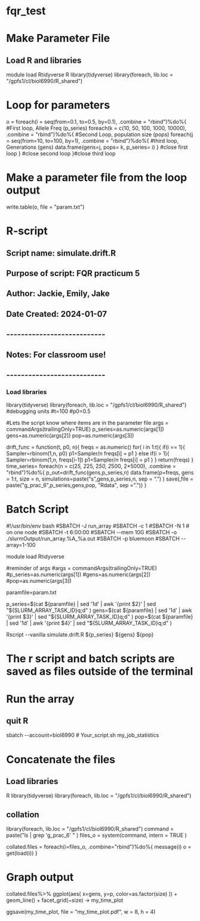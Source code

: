 # fqr_test

# Make Parameter File
## Load R and libraries

module load Rtidyverse
R
library(tidyverse)
library(foreach, lib.loc = "/gpfs1/cl/biol6990/R_shared")

# Loop for parameters
o = foreach(i = seq(from=0.1, to=0.5, by=0.1), .combine = "rbind")%do%{ #First loop, Allele Freq (p_series)
foreach(k = c(10, 50, 100, 1000, 10000), .combine = "rbind")%do%{ #Second Loop, population size (pops)
foreach(j = seq(from=10, to=100, by=1), .combine = "rbind")%do%{  #third loop, Generations (gens)
data.frame(gens=j, pops= k, p_series= i) } #close first loop
 } #close second loop
 }#close third loop
 # Make a parameter file from the loop output
 write.table(o, file = "param.txt")

# R-script
## Script name: simulate.drift.R
## Purpose of script: FQR practicum 5
## Author: Jackie, Emily, Jake
## Date Created: 2024-01-07
## ---------------------------
## Notes: For classroom use!
## ---------------------------
### Load libraries
library(tidyverse)
library(foreach, lib.loc = "/gpfs1/cl/biol6990/R_shared")
#debugging units
#t=100
#p0=0.5

#Lets the script know where items are in the parameter file
args = commandArgs(trailingOnly=TRUE)
p_series=as.numeric(args[1])
gens=as.numeric(args[2])
pop=as.numeric(args[3])

drift_func = function(t, p0, n){
freqs = as.numeric()
		for( i in 1:t){
			if(i == 1){
			Sampler=rbinom(1,n, p0)
			p1=Sampler/n
			freqs[i] = p1
					} else if(i > 1){
					Sampler=rbinom(1,n, freqs[i-1])
					p1=Sampler/n
					freqs[i] = p1
}
}
return(freqs)
}
time_series=
foreach(n = c(2*5, 2*25, 2*50, 2*500, 2*5000), .combine = "rbind")%do%{
p_out=drift_func(gens,p_series,n)
data.frame(p=freqs, gens = 1:t, size = n, simulations=paste(“s”,gens,p_series,n, sep = “.”) )
save(,file = paste("g_prac_6",p_series,gens,pop, "Rdata", sep ="."))
}

# Batch Script
#!/usr/bin/env bash
#SBATCH -J run_array
#SBATCH -c 1
#SBATCH -N 1 # on one node
#SBATCH -t 6:00:00 
#SBATCH --mem 10G 
#SBATCH -o ./slurmOutput/run_array.%A_%a.out
#SBATCH -p bluemoon
#SBATCH --array=1-100

module load Rtidyverse

#reminder of args
#args = commandArgs(trailingOnly=TRUE)
#p_series=as.numeric(args[1])
#gens=as.numeric(args[2])
#pop=as.numeric(args[3])

paramfile=param.txt

p_series=$(cat ${paramfile} |  sed '1d' | awk '{print $2}' | sed "${SLURM_ARRAY_TASK_ID}q;d" )
gens=$(cat ${paramfile} |  sed '1d' | awk '{print $3}' | sed "${SLURM_ARRAY_TASK_ID}q;d" )
pop=$(cat ${paramfile} |  sed '1d' | awk '{print $4}' | sed "${SLURM_ARRAY_TASK_ID}q;d" )

Rscript --vanilla simulate.drift.R ${p_series} ${gens} ${pop}

# The r script and batch scripts are saved as files outside of the terminal

# Run the array
## quit R
sbatch --account=biol6990 # Your_script.sh
my_job_statistics <id>

# Concatenate the files
## Load libraries
R
library(tidyverse)
library(foreach, lib.loc = "/gpfs1/cl/biol6990/R_shared")

## collation
library(foreach, lib.loc = "/gpfs1/cl/biol6990/R_shared")
command = paste("ls | grep 'g_prac_6' " )
files_o = system(command, intern = TRUE )

collated.files =
foreach(i=files_o, .combine="rbind")%do%{
message(i)
o = get(load(i))
}

# Graph output
collated.files%>% 
ggplot(aes(
x=gens,
y=p,
color=as.factor(size)
)) +
geom_line() +
facet_grid(~size) ->
my_time_plot

ggsave(my_time_plot, file = "my_time_plot.pdf", w = 8, h = 4)

